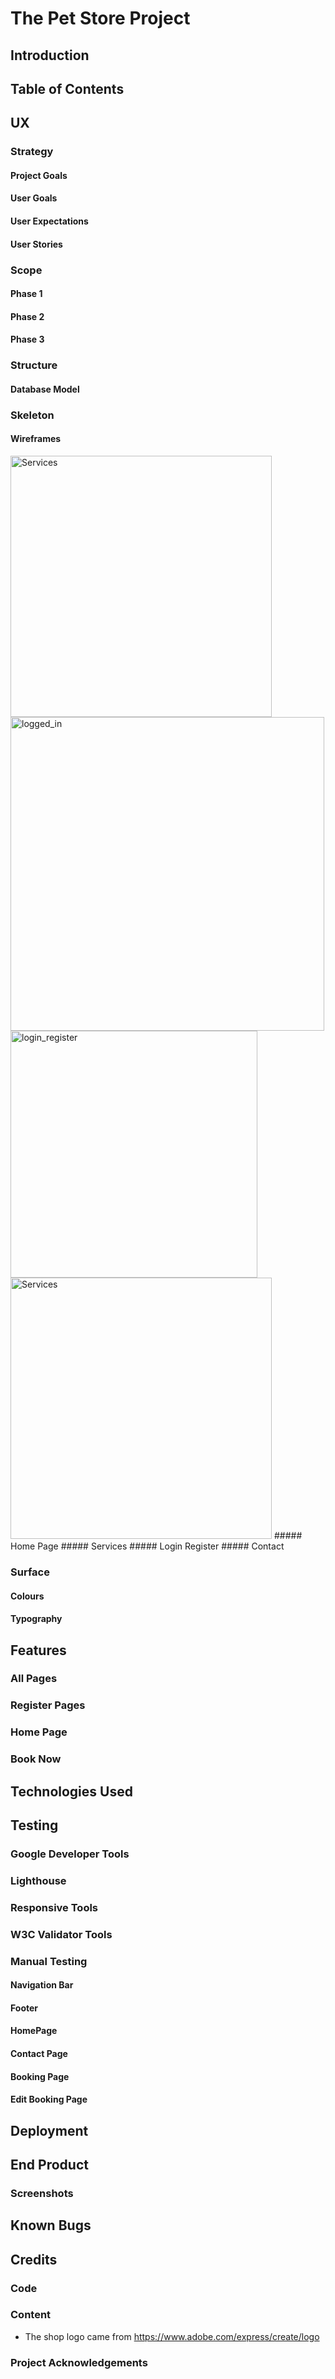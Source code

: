 # The Pet Store Project

## Introduction

## Table of Contents

## UX
### Strategy
#### Project Goals
#### User Goals
#### User Expectations
#### User Stories

### Scope
#### Phase 1
#### Phase 2
#### Phase 3

### Structure
#### Database Model

### Skeleton
#### Wireframes
<img width="418" alt="Services" src="https://user-images.githubusercontent.com/43655104/177613500-18f1d736-3120-43a7-b0bb-4f7ce66b9a5c.PNG">
<img width="502" alt="logged_in" src="https://user-images.githubusercontent.com/43655104/177613527-91463564-a47e-46a3-ba02-80fe4a52dd06.PNG">
<img width="395" alt="login_register" src="https://user-images.githubusercontent.com/43655104/177613548-6bc44474-169f-4c88-ad2a-4b36ebd0a0df.PNG">
<img width="418" alt="Services" src="https://user-images.githubusercontent.com/43655104/177613573-a38b78fe-84c0-4057-91a4-96b3d71fe63e.PNG">
##### Home Page
##### Services
##### Login Register
##### Contact

### Surface
#### Colours
#### Typography

## Features
### All Pages
### Register Pages
### Home Page
### Book Now

## Technologies Used

## Testing
### Google Developer Tools
### Lighthouse
### Responsive Tools
### W3C Validator Tools
### Manual Testing
#### Navigation Bar
#### Footer
#### HomePage
#### Contact Page
#### Booking Page
#### Edit Booking Page

## Deployment

## End Product
### Screenshots

## Known Bugs

## Credits
### Code
### Content
* The shop logo came from https://www.adobe.com/express/create/logo

### Project Acknowledgements
